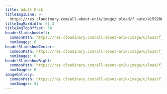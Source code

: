 ```yaml
---
title: Adult Erik
titleImg1Line: >-
  https://res.cloudinary.com/all-about-erik/image/upload/f_auto/v1592864677/Archives/04.%20Adult%20Erik/adult_erik.png
titleImgMaxWidth: 51.3
titleImgTopOffset: 38
headerSlideshowLeft:
  commonPath: https://res.cloudinary.com/all-about-erik/image/upload/f_auto/v1592950273/Archives/04.%20Adult%20Erik/header-slideshows/1.%20left/adult-erik_slideshow-left_
  numImages: 6
headerSlideshowCenter:
  commonPath: https://res.cloudinary.com/all-about-erik/image/upload/f_auto/v1592864707/Archives/04.%20Adult%20Erik/header-slideshows/2.%20center/adult-erik_slideshow-center_
  numImages: 6
headerSlideshowRight:
  commonPath: https://res.cloudinary.com/all-about-erik/image/upload/f_auto/v1592864708/Archives/04.%20Adult%20Erik/header-slideshows/3.%20right/adult-erik_slideshow-right_
  numImages: 6
imageGallery:
  commonPath: https://res.cloudinary.com/all-about-erik/image/upload/f_auto/v1595539773/Archives/04.%20Adult%20Erik/gallery/adult-erik_gallery-img_
  numImages: 94
---
```

